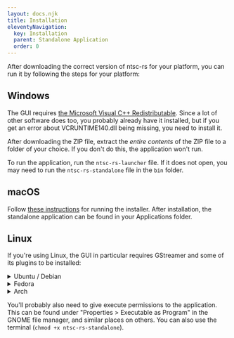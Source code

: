 ```yaml
---
layout: docs.njk
title: Installation
eleventyNavigation:
  key: Installation
  parent: Standalone Application
  order: 0
---
```


After downloading the correct version of ntsc-rs for your platform, you can run it by following the steps for your platform:

<h2 id="installation-windows">Windows</h2>

The GUI requires <a href="https://learn.microsoft.com/en-US/cpp/windows/latest-supported-vc-redist?view=msvc-170#visual-studio-2015-2017-2019-and-2022">the Microsoft Visual C++ Redistributable</a>. Since a lot of other software does too, you probably already have it installed, but if you get an error about VCRUNTIME140.dll being missing, you need to install it.

After downloading the ZIP file, extract the <em>entire contents</em> of the ZIP file to a folder of your choice. If you don't do this, the application won't run.

To run the application, run the `ntsc-rs-launcher` file. If it does not open, you may need to run the `ntsc-rs-standalone` file in the `bin` folder.

<h2 id="installation-macos">macOS</h2>

Follow [these instructions](../macos-installation) for running the installer. After installation, the standalone application can be found in your Applications folder.

<h2 id="installation-linux">Linux</h2>

If you're using Linux, the GUI in particular requires GStreamer and some of its plugins to be installed:

<details>
<summary>Ubuntu / Debian</summary>

```bash
$ sudo apt-get install libgstreamer1.0 gstreamer1.0-plugins-base gstreamer1.0-plugins-good gstreamer1.0-plugins-bad gstreamer1.0-plugins-ugly gstreamer1.0-libav gstreamer1.0-alsa
```
</details>

<details>
<summary>Fedora</summary>

In order to decode and encode H.264 video, you'll need packages from the [RPM Fusion "free" repository](https://rpmfusion.org/Configuration).

After enabling the RPM Fusion "free" repository:

```bash
$ sudo dnf install gstreamer1 gstreamer1-plugins-base gstreamer1-plugins-good gstreamer1-plugins-bad-free gstreamer1-plugins-bad-freeworld gstreamer1-plugins-ugly gstreamer1-plugin-libav libavcodec-freeworld
```
</details>

<details>
<summary>Arch</summary>

```bash
$ sudo pacman -S gstreamer gst-libav gst-plugins-bad gst-plugins-base gst-plugins-good gst-plugins-ugly
```
</details>

You'll probably also need to give execute permissions to the application. This can be found under "Properties > Executable as Program" in the GNOME file manager, and similar places on others. You can also use the terminal (`chmod +x ntsc-rs-standalone`).
